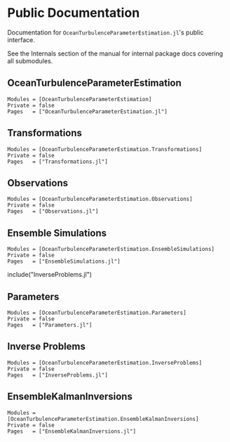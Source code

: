 # Public Documentation

Documentation for `OceanTurbulenceParameterEstimation.jl`'s public interface.

See the Internals section of the manual for internal package docs covering all submodules.

## OceanTurbulenceParameterEstimation

```@autodocs
Modules = [OceanTurbulenceParameterEstimation]
Private = false
Pages   = ["OceanTurbulenceParameterEstimation.jl"]
```

## Transformations

```@autodocs
Modules = [OceanTurbulenceParameterEstimation.Transformations]
Private = false
Pages   = ["Transformations.jl"]
```

## Observations

```@autodocs
Modules = [OceanTurbulenceParameterEstimation.Observations]
Private = false
Pages   = ["Observations.jl"]
```

## Ensemble Simulations

```@autodocs
Modules = [OceanTurbulenceParameterEstimation.EnsembleSimulations]
Private = false
Pages   = ["EnsembleSimulations.jl"]
```
include("InverseProblems.jl")

## Parameters

```@autodocs
Modules = [OceanTurbulenceParameterEstimation.Parameters]
Private = false
Pages   = ["Parameters.jl"]
```

## Inverse Problems

```@autodocs
Modules = [OceanTurbulenceParameterEstimation.InverseProblems]
Private = false
Pages   = ["InverseProblems.jl"]
```

## EnsembleKalmanInversions

```@autodocs
Modules = [OceanTurbulenceParameterEstimation.EnsembleKalmanInversions]
Private = false
Pages   = ["EnsembleKalmanInversions.jl"]
```
